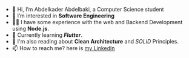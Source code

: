 - 👋 Hi, I’m Abdelkader Abdelbaki, a Computer Science student
- 👀 I’m interested in <b>Software Engineering</b>
- 🧑‍💻 I have some experience with the web and Backend Development using **Node.js**.
- 📱 Currently learning **_Flutter_**.
- 📖 I'm also reading about **Clean Architecture** and _SOLID_ Principles.
- 📫 How to reach me? here is <a href="https://www.linkedin.com/in/abdelkader-abdelbaki-8a6574197" target="_blank">my LinkedIn</a>
